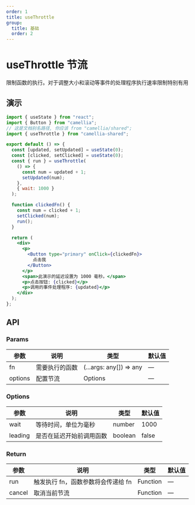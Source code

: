 ```yaml
---
order: 1
title: useThrottle
group:
  title: 基础
  order: 2
---
```


# useThrottle 节流

限制函数的执行。对于调整大小和滚动等事件的处理程序执行速率限制特别有用

## 演示

```jsx
import { useState } from "react";
import { Button } from "camellia";
// 这是文档别名路径, 你应该 from "camellia/shared";
import { useThrottle } from "camellia-shared";

export default () => {
  const [updated, setUpdated] = useState(0);
  const [clicked, setClicked] = useState(0);
  const { run } = useThrottle(
    () => {
      const num = updated + 1;
      setUpdated(num);
    },
    { wait: 1000 }
  );

  function clickedFn() {
    const num = clicked + 1;
    setClicked(num);
    run();
  }

  return (
    <div>
      <p>
        <Button type="primary" onClick={clickedFn}>
          点击我
        </Button>
      </p>
      <span>此演示的延迟设置为 1000 毫秒。</span>
      <p>点击按钮: {clicked}</p>
      <p>调用的事件处理程序: {updated}</p>
    </div>
  );
};
```

## API

### Params

| 参数    | 说明           | 类型                    | 默认值 |
| ------- | -------------- | ----------------------- | ------ |
| fn      | 需要执行的函数 | (...args: any[]) => any | —      |
| options | 配置节流       | Options                 | —      |

### Options

| 参数    | 说明                     | 类型    | 默认值 |
| ------- | ------------------------ | ------- | ------ |
| wait    | 等待时间，单位为毫秒     | number  | 1000   |
| leading | 是否在延迟开始前调用函数 | boolean | false  |

### Return

| 参数   | 说明                               | 类型     | 默认值 |
| ------ | ---------------------------------- | -------- | ------ |
| run    | 触发执行 fn，函数参数将会传递给 fn | Function | —      |
| cancel | 取消当前节流                       | Function | —      |

